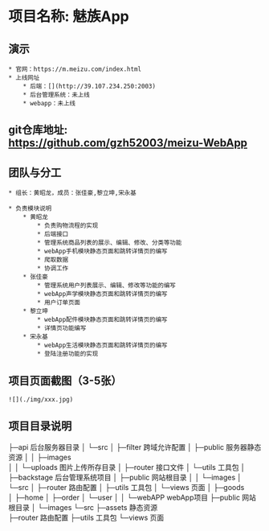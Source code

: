 # 项目名称: 魅族App
## 演示
	* 官网：https://m.meizu.com/index.html
	* 上线网址
		* 后端：[](http://39.107.234.250:2003)
		* 后台管理系统：未上线
		* webapp：未上线
## git仓库地址: https://github.com/gzh52003/meizu-WebApp

## 团队与分工
	* 组长：黄昭龙，成员：张佳豪,黎立坤,宋永基
		
	* 负责模块说明
		* 黄昭龙
			* 负责购物流程的实现
			* 后端接口
			* 管理系统商品列表的展示、编辑、修改、分类等功能
			* webApp手机模块静态页面和跳转详情页的编写
			* 爬取数据
			* 协调工作
		* 张佳豪
			* 管理系统用户列表展示、编辑、修改等功能的编写
			* webApp声学模块静态页面和跳转详情页的编写
			* 用户订单页面
		* 黎立坤
			* webApp配件模块静态页面和跳转详情页的编写
			* 详情页功能编写
		* 宋永基
			* webApp生活模块静态页面和跳转详情页的编写
			* 登陆注册功能的实现
## 项目页面截图（3-5张）
	![](./img/xxx.jpg)

## 项目目录说明
	
	
├─api		后台服务器目录
│  └─src
│      ├─filter		跨域允许配置
│      ├─public		服务器静态资源
│      │  ├─images	
│      │  └─uploads	图片上传所存目录
│      ├─router		接口文件
│	   └─utils		工具包
│   
├─backstage		后台管理系统项目
│  ├─public		网站根目录
│  │  └─images
│  └─src
│      ├─router		路由配置
│      ├─utils		工具包
│      └─views		页面
│          ├─goods	
│          ├─home
│          ├─order
│          └─user
│
│
└─webAPP		webApp项目
    ├─public	网站根目录
    │  └─images
    └─src
        ├─assets	静态资源	
        ├─router	路由配置
        ├─utils		工具包
        └─views		页面